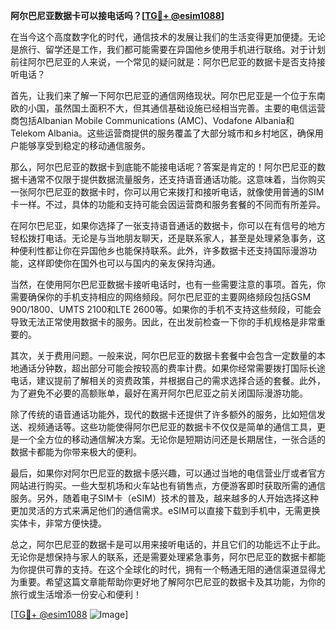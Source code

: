 **阿尔巴尼亚数据卡可以接电话吗？[[TG💪+ @esim1088](https://t.me/s/esim1088)]**

在当今这个高度数字化的时代，通信技术的发展让我们的生活变得更加便捷。无论是旅行、留学还是工作，我们都可能需要在异国他乡使用手机进行联络。对于计划前往阿尔巴尼亚的人来说，一个常见的疑问就是：阿尔巴尼亚的数据卡是否支持接听电话？

首先，让我们来了解一下阿尔巴尼亚的通信网络现状。阿尔巴尼亚是一个位于东南欧的小国，虽然国土面积不大，但其通信基础设施已经相当完善。主要的电信运营商包括Albanian Mobile Communications (AMC)、Vodafone Albania和Telekom Albania。这些运营商提供的服务覆盖了大部分城市和乡村地区，确保用户能够享受到稳定的移动通信服务。

那么，阿尔巴尼亚的数据卡到底能不能接电话呢？答案是肯定的！阿尔巴尼亚的数据卡通常不仅限于提供数据流量服务，还支持语音通话功能。这意味着，当你购买一张阿尔巴尼亚的数据卡时，你可以用它来拨打和接听电话，就像使用普通的SIM卡一样。不过，具体的功能和支持可能会因运营商和服务套餐的不同而有所差异。

在阿尔巴尼亚，如果你选择了一张支持语音通话的数据卡，你可以在有信号的地方轻松拨打电话。无论是与当地朋友聊天，还是联系家人，甚至是处理紧急事务，这种便利性都让你在异国他乡也能保持联系。此外，许多数据卡还支持国际漫游功能，这样即使你在国外也可以与国内的亲友保持沟通。

当然，在使用阿尔巴尼亚数据卡接听电话时，也有一些需要注意的事项。首先，你需要确保你的手机支持相应的网络频段。阿尔巴尼亚的主要网络频段包括GSM 900/1800、UMTS 2100和LTE 2600等。如果你的手机不支持这些频段，可能会导致无法正常使用数据卡的服务。因此，在出发前检查一下你的手机规格是非常重要的。

其次，关于费用问题。一般来说，阿尔巴尼亚的数据卡套餐中会包含一定数量的本地通话分钟数，超出部分可能会按较高的费率计费。如果你经常需要拨打国际长途电话，建议提前了解相关的资费政策，并根据自己的需求选择合适的套餐。此外，为了避免不必要的高额账单，最好在离开阿尔巴尼亚之前关闭国际漫游功能。

除了传统的语音通话功能外，现代的数据卡还提供了许多额外的服务，比如短信发送、视频通话等。这些功能使得阿尔巴尼亚的数据卡不仅仅是简单的通信工具，更是一个全方位的移动通信解决方案。无论你是短期访问还是长期居住，一张合适的数据卡都能为你带来极大的便利。

最后，如果你对阿尔巴尼亚的数据卡感兴趣，可以通过当地的电信营业厅或者官方网站进行购买。一些大型机场和火车站也有销售点，方便游客即时获取所需的通信服务。另外，随着电子SIM卡（eSIM）技术的普及，越来越多的人开始选择这种更加灵活的方式来满足他们的通信需求。eSIM可以直接下载到手机中，无需更换实体卡，非常方便快捷。

总之，阿尔巴尼亚的数据卡是可以用来接听电话的，并且它们的功能远不止于此。无论你是想保持与家人的联系，还是需要处理紧急事务，阿尔巴尼亚的数据卡都能为你提供可靠的支持。在这个全球化的时代，拥有一个畅通无阻的通信渠道显得尤为重要。希望这篇文章能帮助你更好地了解阿尔巴尼亚的数据卡及其功能，为你的旅行或生活增添一份安心和便利！

[[TG💪+ @esim1088](https://t.me/s/esim1088) ![Image](https://i.postimg.cc/4NQfJmqS/Snipaste-2025-05-13-00-14-12.png)]